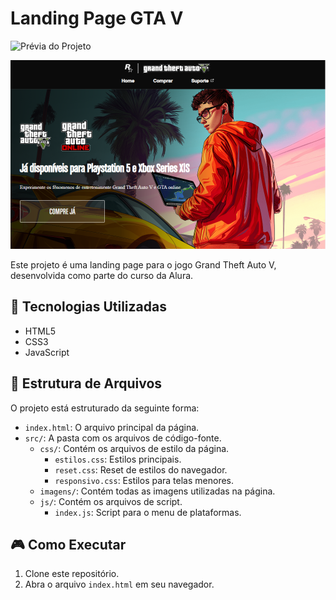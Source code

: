 
# Landing Page GTA V

![Prévia do Projeto](src/imagens/preview.png)

[![Assista ao vídeo](src/imagens/video-thumb.png)](src/videos/demo.mp4.gif)

Este projeto é uma landing page para o jogo Grand Theft Auto V, desenvolvida como parte do curso da Alura.

## 🚀 Tecnologias Utilizadas

* HTML5
* CSS3
* JavaScript

## 📂 Estrutura de Arquivos

O projeto está estruturado da seguinte forma:

* `index.html`: O arquivo principal da página.
* `src/`: A pasta com os arquivos de código-fonte.
  * `css/`: Contém os arquivos de estilo da página.
    * `estilos.css`: Estilos principais.
    * `reset.css`: Reset de estilos do navegador.
    * `responsivo.css`: Estilos para telas menores.
  * `imagens/`: Contém todas as imagens utilizadas na página.
  * `js/`: Contém os arquivos de script.
    * `index.js`: Script para o menu de plataformas.

## 🎮 Como Executar

1. Clone este repositório.
2. Abra o arquivo `index.html` em seu navegador.
